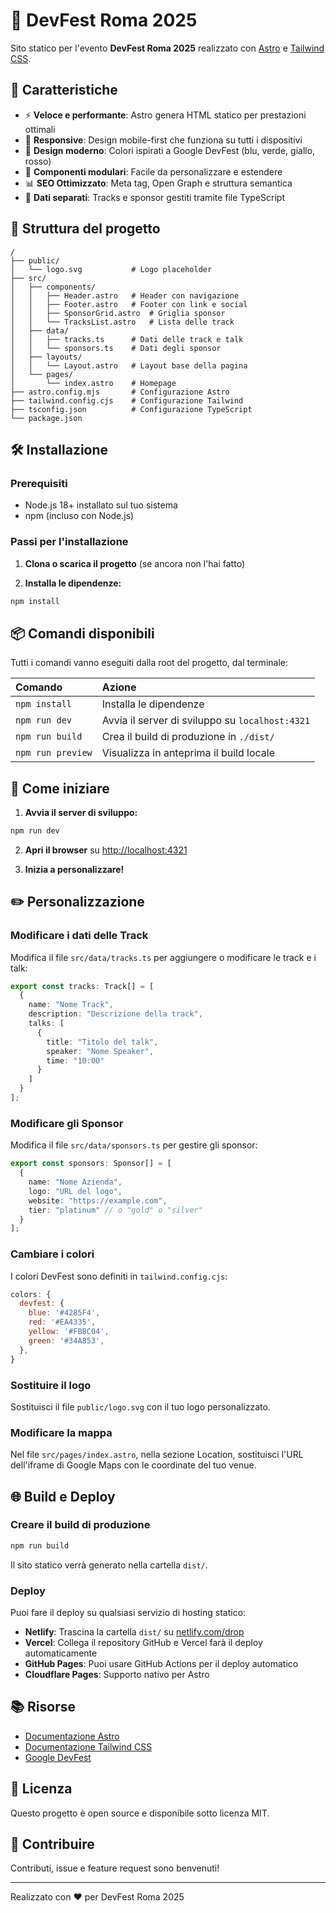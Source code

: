 # 🎉 DevFest Roma 2025

Sito statico per l'evento **DevFest Roma 2025** realizzato con [Astro](https://astro.build) e [Tailwind CSS](https://tailwindcss.com).

## 🚀 Caratteristiche

- ⚡ **Veloce e performante**: Astro genera HTML statico per prestazioni ottimali
- 📱 **Responsive**: Design mobile-first che funziona su tutti i dispositivi
- 🎨 **Design moderno**: Colori ispirati a Google DevFest (blu, verde, giallo, rosso)
- 🧩 **Componenti modulari**: Facile da personalizzare e estendere
- 📊 **SEO Ottimizzato**: Meta tag, Open Graph e struttura semantica
- 🎯 **Dati separati**: Tracks e sponsor gestiti tramite file TypeScript

## 📁 Struttura del progetto

```
/
├── public/
│   └── logo.svg           # Logo placeholder
├── src/
│   ├── components/
│   │   ├── Header.astro   # Header con navigazione
│   │   ├── Footer.astro   # Footer con link e social
│   │   ├── SponsorGrid.astro  # Griglia sponsor
│   │   └── TracksList.astro   # Lista delle track
│   ├── data/
│   │   ├── tracks.ts      # Dati delle track e talk
│   │   └── sponsors.ts    # Dati degli sponsor
│   ├── layouts/
│   │   └── Layout.astro   # Layout base della pagina
│   └── pages/
│       └── index.astro    # Homepage
├── astro.config.mjs       # Configurazione Astro
├── tailwind.config.cjs    # Configurazione Tailwind
├── tsconfig.json          # Configurazione TypeScript
└── package.json
```

## 🛠️ Installazione

### Prerequisiti

- Node.js 18+ installato sul tuo sistema
- npm (incluso con Node.js)

### Passi per l'installazione

1. **Clona o scarica il progetto** (se ancora non l'hai fatto)

2. **Installa le dipendenze:**

```bash
npm install
```

## 📦 Comandi disponibili

Tutti i comandi vanno eseguiti dalla root del progetto, dal terminale:

| Comando                | Azione                                           |
| :--------------------- | :----------------------------------------------- |
| `npm install`          | Installa le dipendenze                           |
| `npm run dev`          | Avvia il server di sviluppo su `localhost:4321` |
| `npm run build`        | Crea il build di produzione in `./dist/`         |
| `npm run preview`      | Visualizza in anteprima il build locale          |

## 🚀 Come iniziare

1. **Avvia il server di sviluppo:**

```bash
npm run dev
```

2. **Apri il browser** su [http://localhost:4321](http://localhost:4321)

3. **Inizia a personalizzare!**

## ✏️ Personalizzazione

### Modificare i dati delle Track

Modifica il file `src/data/tracks.ts` per aggiungere o modificare le track e i talk:

```typescript
export const tracks: Track[] = [
  {
    name: "Nome Track",
    description: "Descrizione della track",
    talks: [
      {
        title: "Titolo del talk",
        speaker: "Nome Speaker",
        time: "10:00"
      }
    ]
  }
];
```

### Modificare gli Sponsor

Modifica il file `src/data/sponsors.ts` per gestire gli sponsor:

```typescript
export const sponsors: Sponsor[] = [
  {
    name: "Nome Azienda",
    logo: "URL del logo",
    website: "https://example.com",
    tier: "platinum" // o "gold" o "silver"
  }
];
```

### Cambiare i colori

I colori DevFest sono definiti in `tailwind.config.cjs`:

```javascript
colors: {
  devfest: {
    blue: '#4285F4',
    red: '#EA4335',
    yellow: '#FBBC04',
    green: '#34A853',
  },
}
```

### Sostituire il logo

Sostituisci il file `public/logo.svg` con il tuo logo personalizzato.

### Modificare la mappa

Nel file `src/pages/index.astro`, nella sezione Location, sostituisci l'URL dell'iframe di Google Maps con le coordinate del tuo venue.

## 🌐 Build e Deploy

### Creare il build di produzione

```bash
npm run build
```

Il sito statico verrà generato nella cartella `dist/`.

### Deploy

Puoi fare il deploy su qualsiasi servizio di hosting statico:

- **Netlify**: Trascina la cartella `dist/` su [netlify.com/drop](https://app.netlify.com/drop)
- **Vercel**: Collega il repository GitHub e Vercel farà il deploy automaticamente
- **GitHub Pages**: Puoi usare GitHub Actions per il deploy automatico
- **Cloudflare Pages**: Supporto nativo per Astro

## 📚 Risorse

- [Documentazione Astro](https://docs.astro.build)
- [Documentazione Tailwind CSS](https://tailwindcss.com/docs)
- [Google DevFest](https://developers.google.com/community/devfest)

## 📄 Licenza

Questo progetto è open source e disponibile sotto licenza MIT.

## 🤝 Contribuire

Contributi, issue e feature request sono benvenuti!

---

Realizzato con ❤️ per DevFest Roma 2025

